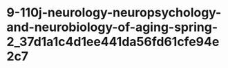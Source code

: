 # 9-110j-neurology-neuropsychology-and-neurobiology-of-aging-spring-2_37d1a1c4d1ee441da56fd61cfe94e2c7